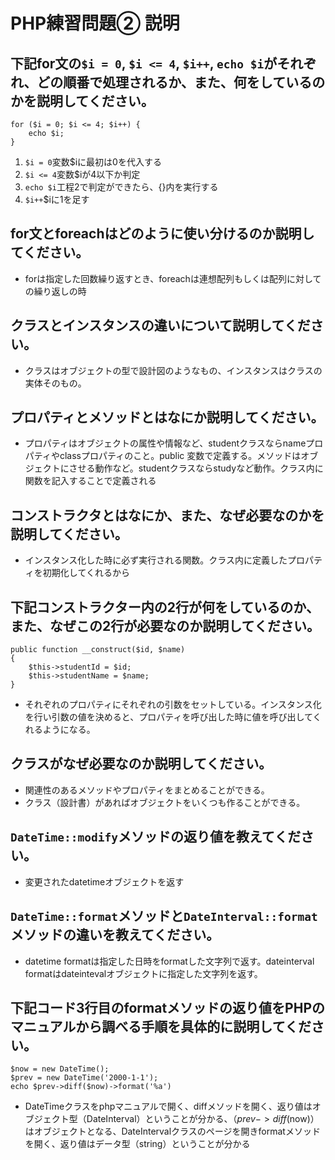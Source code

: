 # PHP練習問題② 説明

## 下記for文の`$i = 0`, `$i <= 4`, `$i++`, `echo $i`がそれぞれ、どの順番で処理されるか、また、何をしているのかを説明してください。

```
for ($i = 0; $i <= 4; $i++) {
    echo $i;
}
```

1. `$i = 0`変数$iに最初は0を代入する
2. `$i <= 4`変数$iが4以下か判定
3. `echo $i`工程2で判定ができたら、{}内を実行する
4. `$i++`$iに1を足す

## for文とforeachはどのように使い分けるのか説明してください。
- forは指定した回数繰り返すとき、foreachは連想配列もしくは配列に対しての繰り返しの時

## クラスとインスタンスの違いについて説明してください。
- クラスはオブジェクトの型で設計図のようなもの、インスタンスはクラスの実体そのもの。

## プロパティとメソッドとはなにか説明してください。
- プロパティはオブジェクトの属性や情報など、studentクラスならnameプロパティやclassプロパティのこと。public 変数で定義する。メソッドはオブジェクトにさせる動作など。studentクラスならstudyなど動作。クラス内に関数を記入することで定義される

## コンストラクタとはなにか、また、なぜ必要なのかを説明してください。
- インスタンス化した時に必ず実行される関数。クラス内に定義したプロパティを初期化してくれるから

## 下記コンストラクター内の2行が何をしているのか、また、なぜこの2行が必要なのか説明してください。
```
public function __construct($id, $name)
{
    $this->studentId = $id;
    $this->studentName = $name;
}
```
- それぞれのプロパティにそれぞれの引数をセットしている。インスタンス化を行い引数の値を決めると、プロパティを呼び出した時に値を呼び出してくれるようになる。

## クラスがなぜ必要なのか説明してください。
- 関連性のあるメソッドやプロパティをまとめることができる。
- クラス（設計書）があればオブジェクトをいくつも作ることができる。

## `DateTime::modify`メソッドの返り値を教えてください。
- 変更されたdatetimeオブジェクトを返す

## `DateTime::format`メソッドと`DateInterval::format`メソッドの違いを教えてください。
- datetime formatは指定した日時をformatした文字列で返す。dateinterval formatはdateintevalオブジェクトに指定した文字列を返す。

## 下記コード3行目のformatメソッドの返り値をPHPのマニュアルから調べる手順を具体的に説明してください。
```
$now = new DateTime();
$prev = new DateTime('2000-1-1');
echo $prev->diff($now)->format('%a')
```

- DateTimeクラスをphpマニュアルで開く、diffメソッドを開く、返り値はオブジェクト型（DateInterval）ということが分かる、（$prev->diff($now)）はオブジェクトとなる、DateIntervalクラスのページを開きformatメソッドを開く、返り値はデータ型（string）ということが分かる


